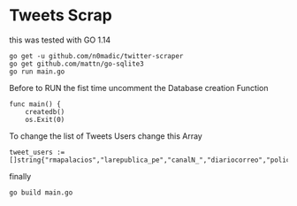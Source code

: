 # Tweets Scrap
this was tested with GO 1.14
```
go get -u github.com/n0madic/twitter-scraper
go get github.com/mattn/go-sqlite3
go run main.go
```
Before to RUN the fist time uncomment the Database creation Function
```
func main() {
    createdb()
    os.Exit(0)
```
To change the list of Tweets Users change this Array
```
tweet_users := []string{"rmapalacios","larepublica_pe","canalN_","diariocorreo","policiaperu","Minsa_Peru","JulianaOxenford","elcomercio_peru","MininterPeru","peru21noticias","pcmperu"}
```

finally
```
go build main.go
```
